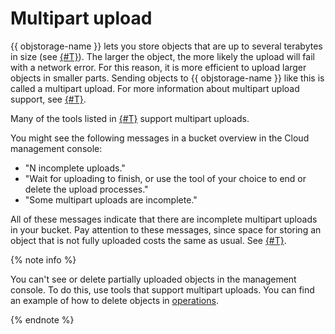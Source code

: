 # Multipart upload

{{ objstorage-name }} lets you store objects that are up to several terabytes in size (see [{#T}](limits.md)). The larger the object, the more likely the upload will fail with a network error. For this reason, it is more efficient to upload larger objects in smaller parts. Sending objects to {{ objstorage-name }} like this is called a multipart upload. For more information about multipart upload support, see [{#T}](../s3/api-ref/multipart.md).

Many of the tools listed in [{#T}](../instruments/index.md) support multipart uploads.

You might see the following messages in a bucket overview in the Cloud management console:

- "N incomplete uploads."
- "Wait for uploading to finish, or use the tool of your choice to end or delete the upload processes."
- "Some multipart uploads are incomplete."

All of these messages indicate that there are incomplete multipart uploads in your bucket. Pay attention to these messages, since space for storing an object that is not fully uploaded costs the same as usual. See [{#T}](../pricing.md).

{% note info %}

You can't see or delete partially uploaded objects in the management console. To do this, use tools that support multipart uploads. You can find an example of how to delete objects in [operations](../operations/objects/deleting-multipart.md).

{% endnote %}

